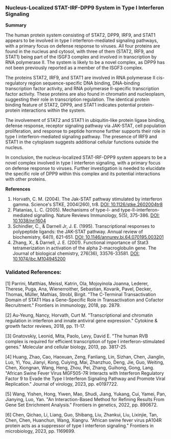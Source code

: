 ### Nucleus-Localized STAT-IRF-DPP9 System in Type I Interferon Signaling

**Summary**

The human protein system consisting of STAT2, DPP9, IRF9, and STAT1 appears to be involved in type I interferon-mediated signaling pathways, with a primary focus on defense response to viruses. All four proteins are found in the nucleus and cytosol, with three of them (STAT2, IRF9, and STAT1) being part of the ISGF3 complex and involved in transcription by RNA polymerase II. The system is likely to be a novel complex, as DPP9 has not been previously reported as a member of the ISGF3 complex.

The proteins STAT2, IRF9, and STAT1 are involved in RNA polymerase II cis-regulatory region sequence-specific DNA binding, DNA-binding transcription factor activity, and RNA polymerase II-specific transcription factor activity. These proteins are also found in chromatin and nucleoplasm, suggesting their role in transcription regulation. The identical protein binding feature of STAT2, DPP9, and STAT1 indicates potential protein-protein interactions within the system.

The involvement of STAT2 and STAT1 in ubiquitin-like protein ligase binding, defense response, receptor signaling pathway via JAK-STAT, cell population proliferation, and response to peptide hormone further supports their role in type I interferon-mediated signaling pathway. The presence of IRF9 and STAT1 in the cytoplasm suggests additional cellular functions outside the nucleus.

In conclusion, the nucleus-localized STAT-IRF-DPP9 system appears to be a novel complex involved in type I interferon signaling, with a primary focus on defense response to viruses. Further investigation is needed to elucidate the specific role of DPP9 within this complex and its potential interactions with other proteins.

**References**

1. Horvath, C. M. (2004). The Jak-STAT pathway stimulated by interferon gamma. Science's STKE, 2004(260), tr8. [DOI: 10.1126/stke.2602004tr8](https://doi.org/10.1126/stke.2602004tr8)
2. Platanias, L. C. (2005). Mechanisms of type-I- and type-II-interferon-mediated signalling. Nature Reviews Immunology, 5(5), 375-386. [DOI: 10.1038/nri1604](https://doi.org/10.1038/nri1604)
3. Schindler, C., & Darnell Jr, J. E. (1995). Transcriptional responses to polypeptide ligands: the JAK-STAT pathway. Annual review of biochemistry, 64(1), 621-651. [DOI: 10.1146/annurev.bi.64.070195.003201](https://doi.org/10.1146/annurev.bi.64.070195.003201)
4. Zhang, X., & Darnell, J. E. (2001). Functional importance of Stat3 tetramerization in activation of the alpha 2-macroglobulin gene. The Journal of biological chemistry, 276(36), 33576-33581. [DOI: 10.1074/jbc.M104945200](https://doi.org/10.1074/jbc.M104945200)

### Validated References: 

[1] Parrini, Matthias, Meissl, Katrin, Ola, Mojoyinola Joanna, Lederer, Therese, Puga, Ana, Wienerroither, Sebastian, Kovarik, Pavel, Decker, Thomas, Müller, Mathias, Strobl, Birgit. "The C-Terminal Transactivation Domain of STAT1 Has a Gene-Specific Role in Transactivation and Cofactor Recruitment." Frontiers in immunology, 2018, pp. 2879.

[2] Au-Yeung, Nancy, Horvath, Curt M. "Transcriptional and chromatin regulation in interferon and innate antiviral gene expression." Cytokine & growth factor reviews, 2018, pp. 11-17.

[3] Gnatovskiy, Leonid, Mita, Paolo, Levy, David E. "The human RVB complex is required for efficient transcription of type I interferon-stimulated genes." Molecular and cellular biology, 2013, pp. 3817-25.

[4] Huang, Zhao, Cao, Haoxuan, Zeng, Fanliang, Lin, Sizhan, Chen, Jianglin, Luo, Yi, You, Jianyi, Kong, Cuiying, Mai, Zhanzhuo, Deng, Jie, Guo, Weiting, Chen, Xiongnan, Wang, Heng, Zhou, Pei, Zhang, Guihong, Gong, Lang. "African Swine Fever Virus MGF505-7R Interacts with Interferon Regulatory Factor 9 to Evade the Type I Interferon Signaling Pathway and Promote Viral Replication." Journal of virology, 2023, pp. e0197722.

[5] Wang, Yishen, Hong, Yiwen, Mao, Shudi, Jiang, Yukang, Cui, Yamei, Pan, Jianying, Luo, Yan. "An Interaction-Based Method for Refining Results From Gene Set Enrichment Analysis." Frontiers in genetics, 2022, pp. 890672.

[6] Chen, Qichao, Li, Liang, Guo, Shibang, Liu, Zhankui, Liu, Lixinjie, Tan, Chen, Chen, Huanchun, Wang, Xiangru. "African swine fever virus pA104R protein acts as a suppressor of type I interferon signaling." Frontiers in microbiology, 2023, pp. 1169699.

